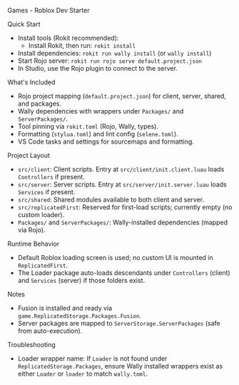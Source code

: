 Games - Roblox Dev Starter

Quick Start

- Install tools (Rokit recommended):
  - Install Rokit, then run: `rokit install`
- Install dependencies: `rokit run wally install` (or `wally install`)
- Start Rojo server: `rokit run rojo serve default.project.json`
- In Studio, use the Rojo plugin to connect to the server.

What's Included

- Rojo project mapping (`default.project.json`) for client, server, shared, and packages.
- Wally dependencies with wrappers under `Packages/` and `ServerPackages/`.
- Tool pinning via `rokit.toml` (Rojo, Wally, types).
- Formatting (`stylua.toml`) and lint config (`selene.toml`).
- VS Code tasks and settings for sourcemaps and formatting.

Project Layout

- `src/client`: Client scripts. Entry at `src/client/init.client.luau` loads `Controllers` if present.
- `src/server`: Server scripts. Entry at `src/server/init.server.luau` loads `Services` if present.
- `src/shared`: Shared modules available to both client and server.
- `src/replicatedFirst`: Reserved for first-load scripts; currently empty (no custom loader).
- `Packages/` and `ServerPackages/`: Wally-installed dependencies (mapped via Rojo).

Runtime Behavior

- Default Roblox loading screen is used; no custom UI is mounted in `ReplicatedFirst`.
- The Loader package auto-loads descendants under `Controllers` (client) and `Services` (server) if those folders exist.

Notes

- Fusion is installed and ready via `game.ReplicatedStorage.Packages.Fusion`.
- Server packages are mapped to `ServerStorage.ServerPackages` (safe from auto-execution).

Troubleshooting

- Loader wrapper name: If `Loader` is not found under `ReplicatedStorage.Packages`, ensure Wally installed wrappers exist as either `Loader` or `loader` to match `wally.toml`.
